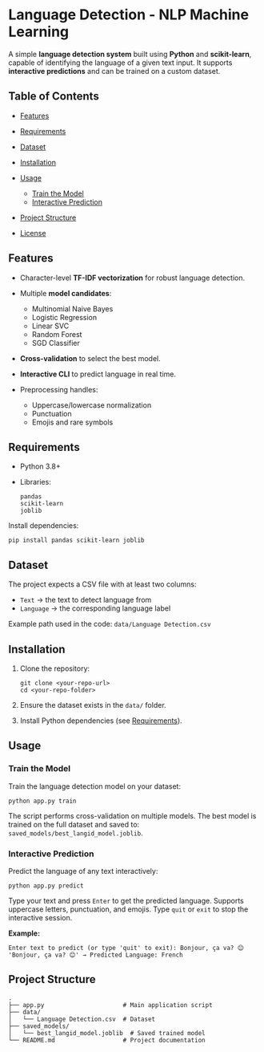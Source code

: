 # Language Detection - NLP Machine Learning

A simple **language detection system** built using **Python** and **scikit-learn**, capable of identifying the language of a given text input. It supports **interactive predictions** and can be trained on a custom dataset.

## **Table of Contents**

- [Features](https://www.google.com/search?q=%23features "null")
- [Requirements](https://www.google.com/search?q=%23requirements "null")
- [Dataset](https://www.google.com/search?q=%23dataset "null")
- [Installation](https://www.google.com/search?q=%23installation "null")
- [Usage](https://www.google.com/search?q=%23usage "null")

  - [Train the Model](https://www.google.com/search?q=%23train-the-model "null")
  - [Interactive Prediction](https://www.google.com/search?q=%23interactive-prediction "null")

- [Project Structure](https://www.google.com/search?q=%23project-structure "null")
- [License](https://www.google.com/search?q=%23license "null")

## **Features**

- Character-level **TF-IDF vectorization** for robust language detection.
- Multiple **model candidates**:

  - Multinomial Naive Bayes
  - Logistic Regression
  - Linear SVC
  - Random Forest
  - SGD Classifier

- **Cross-validation** to select the best model.
- **Interactive CLI** to predict language in real time.
- Preprocessing handles:

  - Uppercase/lowercase normalization
  - Punctuation
  - Emojis and rare symbols

## **Requirements**

- Python 3.8+
- Libraries:

  ```
  pandas
  scikit-learn
  joblib

  ```

Install dependencies:

```
pip install pandas scikit-learn joblib

```

## **Dataset**

The project expects a CSV file with at least two columns:

- `Text` → the text to detect language from
- `Language` → the corresponding language label

Example path used in the code: `data/Language Detection.csv`

## **Installation**

1.  Clone the repository:

    ```
    git clone <your-repo-url>
    cd <your-repo-folder>

    ```

2.  Ensure the dataset exists in the `data/` folder.
3.  Install Python dependencies (see [Requirements](https://www.google.com/search?q=%23requirements "null")).

## **Usage**

### **Train the Model**

Train the language detection model on your dataset:

```
python app.py train

```

The script performs cross-validation on multiple models. The best model is trained on the full dataset and saved to: `saved_models/best_langid_model.joblib`.

### **Interactive Prediction**

Predict the language of any text interactively:

```
python app.py predict

```

Type your text and press `Enter` to get the predicted language. Supports uppercase letters, punctuation, and emojis. Type `quit` or `exit` to stop the interactive session.

**Example:**

```
Enter text to predict (or type 'quit' to exit): Bonjour, ça va? 😊
'Bonjour, ça va? 😊' → Predicted Language: French

```

## **Project Structure**

```
.
├── app.py                      # Main application script
├── data/
│   └── Language Detection.csv  # Dataset
├── saved_models/
│   └── best_langid_model.joblib  # Saved trained model
└── README.md                   # Project documentation
```
